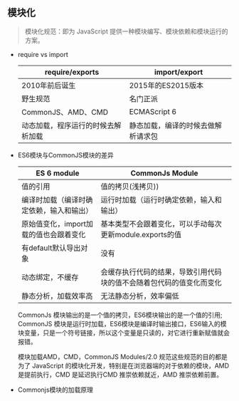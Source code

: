 ## 模块化

  > 模块化规范：即为 JavaScript 提供一种模块编写、模块依赖和模块运行的方案。

* require vs import

  | require/exports | import/export |
  |-----------------|---------------|
  |  2010年前后诞生   | 2015年的ES2015版本 |
  |      野生规范     |    名门正派      |
  | CommonJS、AMD、CMD |   ECMAScript 6 |
  | 动态加载，程序运行的时候去解析加载 | 静态加载，编译的时候去做解析请求包 |


* ES6模块与CommonJS模块的差异

  |           ES 6 module       |         CommonJs Module          |
  |-----------------------------|----------------------------------|
  |          值的引用             |         值的拷贝(浅拷贝))          |
  |  编译时加载（编译时确定依赖，输入和输出） |  运行时加载（运行时确定依赖，输入和输出） |
  | 原始值变化，import加载的值也会跟着变化 | 基本类型不会跟着变化，可以手动每次更新module.exports的值 |
  |       有default默认导出对象     |             没有                 |
  |       动态绑定，不缓存       | 会缓存执行代码的结果，导致引用代码块的值不会随着包代码的值变化而变化 |
  |       静态分析，加载效率高        |         无法静态分析，效率偏低      |


  CommonJs 模块输出的是一个值的拷贝，ES6模块输出的是一个值的引用; CommonJS 模块是运行时加载，ES6模块是编译时输出接口，ES6输入的模块变量，只是一个符号链接，所以这个变量是只读的，对它进行重新赋值就会报错。
  
  模块加载AMD，CMD，CommonJS Modules/2.0 规范这些规范的目的都是为了 JavaScript 的模块化开发，特别是在浏览器端的对于依赖的模块，AMD 是提前执行，CMD 是延迟执行CMD 推崇依赖就近，AMD 推崇依赖前置。

* Commonjs模块的加载原理